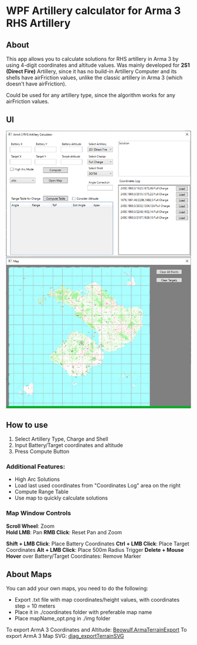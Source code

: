 # WPF Artillery calculator for Arma 3 RHS Artillery
## About

This app allows you to calculate solutions for RHS artillery in Arma 3 by using 4-digit coordinates and altitude values. 
Was mainly developed for **2S1 (Direct Fire)** Artillery, since it has no build-in Artillery Computer and its shells have airFriction values, unlike the classic artillery in Arma 3 (which doesn't have airFriction).

Could be used for any artillery type, since the algorithm works for any airFriction values. 

## UI

![UI Preview Image](preview.png?raw=true)
![Map Window Preview Image](preview_map.png?raw=true)

## How to use

1. Select Artillery Type, Charge and Shell
2. Input Battery/Target coordinates and altitude
3. Press Compute Button

### Additional Features:

- High Arc Solutions
- Load last used coordinates from "Coordinates Log" area on the right
- Compute Range Table
- Use map to quickly calculate solutions

### Map Window Controls

**Scroll Wheel**: Zoom\
**Hold LMB**: Pan
**RMB Click**: Reset Pan and Zoom

**Shift + LMB Click**: Place Battery Coordinates
**Ctrl + LMB Click**: Place Target Coordinates
**Alt + LMB Click**: Place 500m Radius Trigger
**Delete + Mouse Hover** over Battery/Target Coordinates: Remove Marker

## About Maps

You can add your own maps, you need to do the following:

- Export .txt file with map coordinates/height values, with coordinates step = 10 meters
- Place it in ./coordinates folder with preferable map name
- Place mapName_opt.png in ./img folder

To export ArmA 3 Coordinates and Altitude: [Beowulf.ArmaTerrainExport](https://github.com/Keithenneu/Beowulf.ArmaTerrainExport)
To export ArmA 3 Map SVG: [diag_exportTerrainSVG](https://community.bistudio.com/wiki/diag_exportTerrainSVG)

